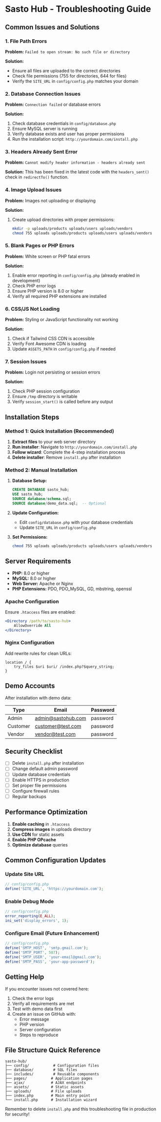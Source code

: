 # Sasto Hub - Troubleshooting Guide

## Common Issues and Solutions

### 1. File Path Errors

**Problem:** `Failed to open stream: No such file or directory`

**Solution:** 
- Ensure all files are uploaded to the correct directories
- Check file permissions (755 for directories, 644 for files)
- Verify the `SITE_URL` in `config/config.php` matches your domain

### 2. Database Connection Issues

**Problem:** `Connection failed` or database errors

**Solution:**
1. Check database credentials in `config/database.php`
2. Ensure MySQL server is running
3. Verify database exists and user has proper permissions
4. Run the installation script: `http://yourdomain.com/install.php`

### 3. Headers Already Sent Error

**Problem:** `Cannot modify header information - headers already sent`

**Solution:** This has been fixed in the latest code with the `headers_sent()` check in `redirectTo()` function.

### 4. Image Upload Issues

**Problem:** Images not uploading or displaying

**Solution:**
1. Create upload directories with proper permissions:
   ```bash
   mkdir -p uploads/products uploads/users uploads/vendors
   chmod 755 uploads uploads/products uploads/users uploads/vendors
   ```

### 5. Blank Pages or PHP Errors

**Problem:** White screen or PHP fatal errors

**Solution:**
1. Enable error reporting in `config/config.php` (already enabled in development)
2. Check PHP error logs
3. Ensure PHP version is 8.0 or higher
4. Verify all required PHP extensions are installed

### 6. CSS/JS Not Loading

**Problem:** Styling or JavaScript functionality not working

**Solution:**
1. Check if Tailwind CSS CDN is accessible
2. Verify Font Awesome CDN is loading
3. Update `ASSETS_PATH` in `config/config.php` if needed

### 7. Session Issues

**Problem:** Login not persisting or session errors

**Solution:**
1. Check PHP session configuration
2. Ensure `/tmp` directory is writable
3. Verify `session_start()` is called before any output

## Installation Steps

### Method 1: Quick Installation (Recommended)

1. **Extract files** to your web server directory
2. **Run installer**: Navigate to `http://yourdomain.com/install.php`
3. **Follow wizard**: Complete the 4-step installation process
4. **Delete installer**: Remove `install.php` after installation

### Method 2: Manual Installation

1. **Database Setup:**
   ```sql
   CREATE DATABASE sasto_hub;
   USE sasto_hub;
   SOURCE database/schema.sql;
   SOURCE database/demo_data.sql;  -- Optional
   ```

2. **Update Configuration:**
   - Edit `config/database.php` with your database credentials
   - Update `SITE_URL` in `config/config.php`

3. **Set Permissions:**
   ```bash
   chmod 755 uploads uploads/products uploads/users uploads/vendors
   ```

## Server Requirements

- **PHP:** 8.0 or higher
- **MySQL:** 8.0 or higher
- **Web Server:** Apache or Nginx
- **PHP Extensions:** PDO, PDO_MySQL, GD, mbstring, openssl

### Apache Configuration

Ensure `.htaccess` files are enabled:
```apache
<Directory /path/to/sasto-hub>
    AllowOverride All
</Directory>
```

### Nginx Configuration

Add rewrite rules for clean URLs:
```nginx
location / {
    try_files $uri $uri/ /index.php?$query_string;
}
```

## Demo Accounts

After installation with demo data:

| Type | Email | Password |
|------|-------|----------|
| Admin | admin@sastohub.com | password |
| Customer | customer@test.com | password |
| Vendor | vendor@test.com | password |

## Security Checklist

- [ ] Delete `install.php` after installation
- [ ] Change default admin password
- [ ] Update database credentials
- [ ] Enable HTTPS in production
- [ ] Set proper file permissions
- [ ] Configure firewall rules
- [ ] Regular backups

## Performance Optimization

1. **Enable caching** in `.htaccess`
2. **Compress images** in uploads directory
3. **Use CDN** for static assets
4. **Enable PHP OPcache**
5. **Optimize database** queries

## Common Configuration Updates

### Update Site URL
```php
// config/config.php
define('SITE_URL', 'https://yourdomain.com');
```

### Enable Debug Mode
```php
// config/config.php
error_reporting(E_ALL);
ini_set('display_errors', 1);
```

### Configure Email (Future Enhancement)
```php
// config/config.php
define('SMTP_HOST', 'smtp.gmail.com');
define('SMTP_PORT', 587);
define('SMTP_USER', 'your-email@gmail.com');
define('SMTP_PASS', 'your-app-password');
```

## Getting Help

If you encounter issues not covered here:

1. Check the error logs
2. Verify all requirements are met
3. Test with demo data first
4. Create an issue on GitHub with:
   - Error message
   - PHP version
   - Server configuration
   - Steps to reproduce

## File Structure Quick Reference

```
sasto-hub/
├── config/           # Configuration files
├── database/         # SQL files
├── includes/         # Reusable components
├── pages/           # Application pages
├── ajax/            # AJAX endpoints
├── assets/          # Static assets
├── uploads/         # File uploads
├── index.php        # Main entry point
└── install.php      # Installation wizard
```

Remember to delete `install.php` and this troubleshooting file in production for security!
